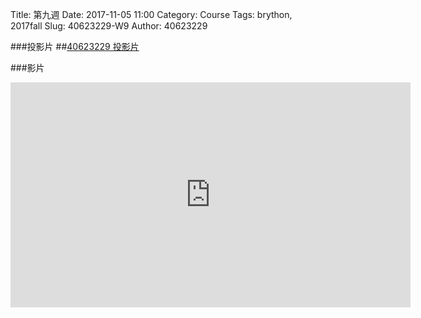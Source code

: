 Title: 第九週
Date: 2017-11-05 11:00
Category: Course
Tags: brython, 2017fall
Slug: 40623229-W9
Author: 40623229



<!-- PELICAN_END_SUMMARY -->


###投影片
##[40623229 投影片](https://cpb.kmol.info/40623229/doc/trunk/1105.html)

###影片
<iframe width="640" height="360" src="https://www.youtube.com/embed/pYQVBmA6WxM" frameborder="0" gesture="media" allowfullscreen></iframe>